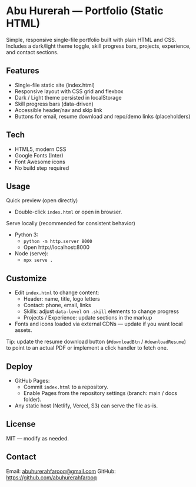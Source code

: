# Abu Hurerah — Portfolio (Static HTML)

Simple, responsive single-file portfolio built with plain HTML and CSS. Includes a dark/light theme toggle, skill progress bars, projects, experience, and contact sections.

## Features
- Single-file static site (index.html)
- Responsive layout with CSS grid and flexbox
- Dark / Light theme persisted in localStorage
- Skill progress bars (data-driven)
- Accessible header/nav and skip link
- Buttons for email, resume download and repo/demo links (placeholders)

## Tech
- HTML5, modern CSS
- Google Fonts (Inter)
- Font Awesome icons
- No build step required

## Usage

Quick preview (open directly)
- Double-click `index.html` or open in browser.

Serve locally (recommended for consistent behavior)
- Python 3:
  - `python -m http.server 8000`
  - Open http://localhost:8000
- Node (serve):
  - `npx serve .`

## Customize
- Edit `index.html` to change content:
  - Header: name, title, logo letters
  - Contact: phone, email, links
  - Skills: adjust `data-level` on `.skill` elements to change progress
  - Projects / Experience: update sections in the markup
- Fonts and icons loaded via external CDNs — update <head> if you want local assets.

Tip: update the resume download button (`#downloadBtn` / `#downloadResume`) to point to an actual PDF or implement a click handler to fetch one.

## Deploy
- GitHub Pages:
  - Commit `index.html` to a repository.
  - Enable Pages from the repository settings (branch: main / docs folder).
- Any static host (Netlify, Vercel, S3) can serve the file as-is.

## License
MIT — modify as needed.

## Contact
Email: abuhurerahfarooq@gmail.com
GitHub: https://github.com/abuhurerahfarooq